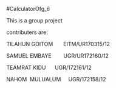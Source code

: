 #CalculatorOfg_6 

This is a group project 

contributers are:

TILAHUN GOITOM       EITM/UR170315/12

SAMUEL EMBAYE        UGR/UR172160/12

TEAMRAT KIDU         UGR/172161/12 

NAHOM  MULUALUM     UGR/172158/12
